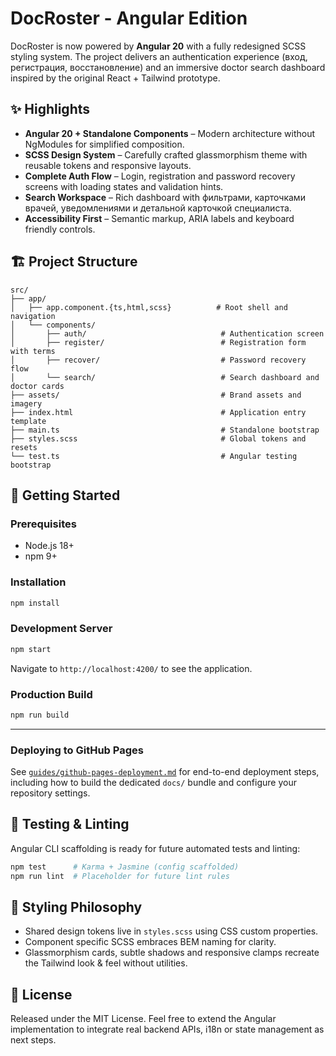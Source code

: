 # DocRoster - Angular Edition

DocRoster is now powered by **Angular 20** with a fully redesigned SCSS styling system. The project delivers an authentication experience (вход, регистрация, восстановление) and an immersive doctor search dashboard inspired by the original React + Tailwind prototype.

## ✨ Highlights

- **Angular 20 + Standalone Components** – Modern architecture without NgModules for simplified composition.
- **SCSS Design System** – Carefully crafted glassmorphism theme with reusable tokens and responsive layouts.
- **Complete Auth Flow** – Login, registration and password recovery screens with loading states and validation hints.
- **Search Workspace** – Rich dashboard with фильтрами, карточками врачей, уведомлениями и детальной карточкой специалиста.
- **Accessibility First** – Semantic markup, ARIA labels and keyboard friendly controls.

## 🏗 Project Structure

```
src/
├── app/
│   ├── app.component.{ts,html,scss}          # Root shell and navigation
│   └── components/
│       ├── auth/                              # Authentication screen
│       ├── register/                          # Registration form with terms
│       ├── recover/                           # Password recovery flow
│       └── search/                            # Search dashboard and doctor cards
├── assets/                                    # Brand assets and imagery
├── index.html                                 # Application entry template
├── main.ts                                    # Standalone bootstrap
├── styles.scss                                # Global tokens and resets
└── test.ts                                    # Angular testing bootstrap
```

## 🚀 Getting Started

### Prerequisites
- Node.js 18+
- npm 9+

### Installation
```bash
npm install
```

### Development Server
```bash
npm start
```
Navigate to `http://localhost:4200/` to see the application.

### Production Build
```bash
npm run build
```

---

### Deploying to GitHub Pages

See [`guides/github-pages-deployment.md`](guides/github-pages-deployment.md) for end-to-end deployment steps, including how to build the dedicated `docs/` bundle and configure your repository settings.

## 🧪 Testing & Linting

Angular CLI scaffolding is ready for future automated tests and linting:

```bash
npm test      # Karma + Jasmine (config scaffolded)
npm run lint  # Placeholder for future lint rules
```

## 📐 Styling Philosophy

- Shared design tokens live in `styles.scss` using CSS custom properties.
- Component specific SCSS embraces BEM naming for clarity.
- Glassmorphism cards, subtle shadows and responsive clamps recreate the Tailwind look & feel without utilities.

## 📄 License

Released under the MIT License. Feel free to extend the Angular implementation to integrate real backend APIs, i18n or state management as next steps.
